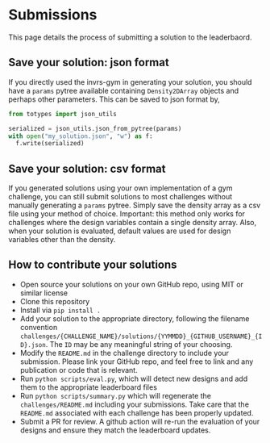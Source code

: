 # Submissions

This page details the process of submitting a solution to the leaderbaord.

## Save your solution: json format

If you directly used the invrs-gym in generating your solution, you should have a `params` pytree available containing `Density2DArray` objects and perhaps other parameters. This can be saved to json format by,

```python
from totypes import json_utils

serialized = json_utils.json_from_pytree(params)
with open("my_solution.json", "w") as f:
  f.write(serialized)
```

## Save your solution: csv format

If you generated solutions using your own implementation of a gym challenge, you can still submit solutions to most challenges without manually generating a `params` pytree. Simply save the density array as a csv file using your method of choice. Important: this method only works for challenges where the design variables contain a single density array. Also, when your solution is evaluated, default values are used for design variables other than the density.

## How to contribute your solutions

- Open source your solutions on your own GitHub repo, using MIT or similar license
- Clone this repository
- Install via `pip install .`
- Add your solution to the appropriate directory, following the filename convention `challenges/{CHALLENGE_NAME}/solutions/{YYMMDD}_{GITHUB_USERNAME}_{ID}.json`. The `ID` may be any meaningful string of your choosing.
- Modify the `README.md` in the challenge directory to include your submission. Please link your GitHub repo, and feel free to link and any publication or code that is relevant.
- Run `python scripts/eval.py`, which will detect new designs and add them to the appropriate leaderboard files
- Run `python scripts/summary.py` which will regenerate the `challenges/README.md` including your submissions. Take care that the `README.md` associated with each challenge has been properly updated.
- Submit a PR for review. A github action will re-run the evaluation of your designs and ensure they match the leaderboard updates.

